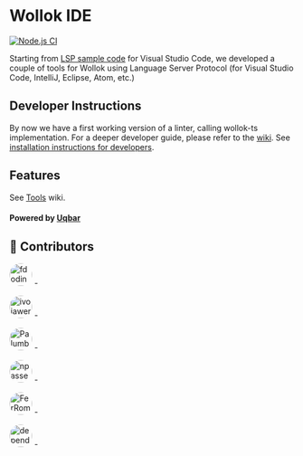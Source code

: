 <!-- DO NOT REMOVE - contributor_list:data:start:["fdodino", "ivojawer", "PalumboN", "npasserini", "FerRomMu", "dependabot[bot]"]:end -->

# Wollok IDE

[![Node.js CI](https://github.com/uqbar-project/wollok-lsp-ide/actions/workflows/node.js.yml/badge.svg)](https://github.com/uqbar-project/wollok-lsp-ide/actions/workflows/node.js.yml)

Starting from [LSP sample code](https://code.visualstudio.com/api/language-extensions/language-server-extension-guide) for Visual Studio Code, we developed a couple of tools for Wollok using Language Server Protocol (for Visual Studio Code, IntelliJ, Eclipse, Atom, etc.)

## Developer Instructions

By now we have a first working version of a linter, calling wollok-ts implementation. For a deeper developer guide, please refer to the [wiki](https://github.com/uqbar-project/wollok-lsp-ide/wiki). See [installation instructions for developers](https://github.com/uqbar-project/wollok-lsp-ide/wiki/Development-Environment).

## Features

See [Tools](https://github.com/uqbar-project/wollok-lsp-ide/wiki/Tools) wiki.

#### Powered by [Uqbar](https://uqbar.org/)


<!-- prettier-ignore-start -->
<!-- DO NOT REMOVE - contributor_list:start -->
## 👥 Contributors

<div>

  <a href="https://github.com/fdodino"><img src="https://avatars.githubusercontent.com/u/4549002?v=4" width="40" height="40" style="border-radius: 50%;" alt="fdodino"></a> - 

  <a href="https://github.com/ivojawer"><img src="https://avatars.githubusercontent.com/u/18614957?v=4" width="40" height="40" style="border-radius: 50%;" alt="ivojawer"></a> - 

  <a href="https://github.com/PalumboN"><img src="https://avatars.githubusercontent.com/u/4098184?v=4" width="40" height="40" style="border-radius: 50%;" alt="PalumboN"></a> - 

  <a href="https://github.com/npasserini"><img src="https://avatars.githubusercontent.com/u/4633913?v=4" width="40" height="40" style="border-radius: 50%;" alt="npasserini"></a> - 

  <a href="https://github.com/FerRomMu"><img src="https://avatars.githubusercontent.com/u/70177008?v=4" width="40" height="40" style="border-radius: 50%;" alt="FerRomMu"></a> - 

  <a href="https://github.com/apps/dependabot"><img src="https://avatars.githubusercontent.com/in/29110?v=4" width="40" height="40" style="border-radius: 50%;" alt="dependabot[bot]"></a> - 

</div>


<!-- DO NOT REMOVE - contributor_list:end -->
<!-- prettier-ignore-end -->